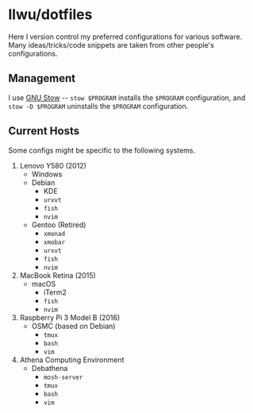 # llwu/dotfiles
Here I version control my preferred configurations for various
software.  Many ideas/tricks/code snippets are taken from
other people's configurations.

## Management
I use
[GNU Stow](http://brandon.invergo.net/news/2012-05-26-using-gnu-stow-to-manage-your-dotfiles.html)
-- `stow $PROGRAM` installs the `$PROGRAM` configuration, and `stow
-D $PROGRAM` uninstalls the `$PROGRAM` configuration.

## Current Hosts
Some configs might be specific to the following systems.

1. Lenovo Y580 (2012)
    * Windows
    * Debian
        - KDE
        - `urxvt`
        - `fish`
        - `nvim`
    * Gentoo (Retired)
        - `xmonad`
        - `xmobar`
        - `urxvt`
        - `fish`
        - `nvim`
2. MacBook Retina (2015)
    * macOS
        - iTerm2
        - `fish`
        - `nvim`
3. Raspberry Pi 3 Model B (2016)
    * OSMC (based on Debian)
        - `tmux`
        - `bash`
        - `vim`
4. Athena Computing Environment
    * Debathena
        - `mosh-server`
        - `tmux`
        - `bash`
        - `vim`
